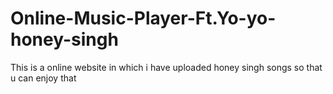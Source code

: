 # Online-Music-Player-Ft.Yo-yo-honey-singh
This is a online website in which i have uploaded  honey singh songs so that u can enjoy that 
